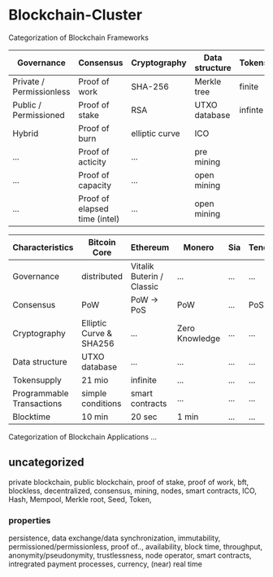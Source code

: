 # Blockchain-Cluster
Categorization of Blockchain Frameworks

Governance | Consensus | Cryptography | Data structure | Tokensupply | Programmable Transactions
------------ | ------------- | ------------- | ------------- | ------------- | -------------
Private / Permissionless | Proof of work | SHA-256 | Merkle tree | finite | simple conditions
Public / Permissioned | Proof of stake | RSA | UTXO database | infinte | smart contracts
Hybrid | Proof of burn | elliptic curve | ICO |
... | Proof of acticity | ... | pre mining |
... | Proof of capacity | ... | open mining |
... | Proof of elapsed time (intel) | ... | open mining |

Characteristics | Bitcoin Core | Ethereum | Monero | Sia | Tendermint | BigchainDB 
------------ | ------------- | ------------- | ------------- | ------------- | ------------- | -------------
Governance | distributed | Vitalik Buterin / Classic | ... | ... | ... | ... 
Consensus | PoW | PoW -> PoS | PoW | ... | PoS | ...
Cryptography | Elliptic Curve & SHA256 | ... | Zero Knowledge | ... | ... | ...
Data structure | UTXO database | ... | ... | ... | ... | ...
Tokensupply | 21 mio | infinite | ... | ...| ... | ...
Programmable Transactions | simple conditions | smart contracts | ... | ... | ... | ...
Blocktime |10 min| 20 sec | 1 min | ... | ... | ... |

Categorization of Blockchain Applications
...

## uncategorized
private blockchain, public blockchain, proof of stake, proof of work, bft, blockless, decentralized, consensus, mining, nodes, smart contracts, ICO, Hash, Mempool, Merkle root, Seed, Token, 

### properties
persistence, data exchange/data synchronization, immutability, permissioned/permissionless, proof of.., availability, block time, throughput, anonymity/pseudonymity, trustlessness, node operator, smart contracts, intregrated payment processes, currency, (near) real time
